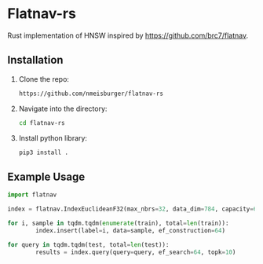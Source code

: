 # Flatnav-rs 

Rust implementation of HNSW inspired by https://github.com/brc7/flatnav.

## Installation 
1. Clone the repo:
   ```bash
   https://github.com/nmeisburger/flatnav-rs
   ```
2. Navigate into the directory:
   ```bash
   cd flatnav-rs
   ```
3. Install python library:
   ```bash
   pip3 install .
   ```

## Example Usage
```python
import flatnav

index = flatnav.IndexEuclideanF32(max_nbrs=32, data_dim=784, capacity=60000)

for i, sample in tqdm.tqdm(enumerate(train), total=len(train)):
        index.insert(label=i, data=sample, ef_construction=64)

for query in tqdm.tqdm(test, total=len(test)):
        results = index.query(query=query, ef_search=64, topk=10)
```
